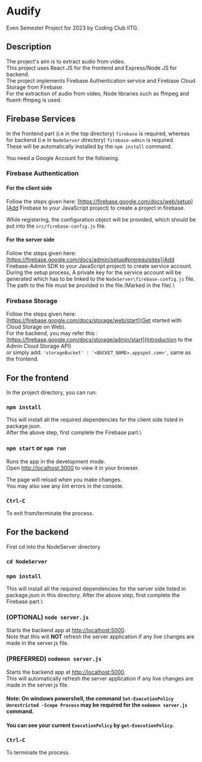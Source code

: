 # Audify

Even Semester Project for 2023 by Coding Club IITG.

## Description

The project's aim is to extract audio from video.\
This project uses React JS for the frontend and Express/Node JS for backend.\
The project implements Firebase Authentication service and Firebase Cloud Storage from Firebase.\
For the extraction of audio from video, Node libraries such as ffmpeg and fluent-ffmpeg is used.

## Firebase Services

In the frontend part (i.e in the top directory) `firebase` is required, whereas for backend (i.e in `NodeServer` directory) `firebase-admin` is required.\
These will be automatically installed by the `npm install` command.

You need a Google Account for the following.

### Firebase Authentication

#### For the client side 
Follow the steps given here: [https://firebase.google.com/docs/web/setup](Add Firebase to your JavaScript project) to create a project in firebase.

While registering, the configuration object will be provided, which should be put into the `src/firebase-config.js` file.

#### For the server side
Follow the steps given here: [https://firebase.google.com/docs/admin/setup#prerequisites](Add Firebase-Admin SDK to your JavaScript project) to create service account.\
During the setup process, A private key for the service account will be generated which has to be linked to the `NodeServer\firebase-config.js` file.\
The path to the file must be provided in the file.(Marked in the file).\ 

### Firebase Storage

Follow the steps given here: [https://firebase.google.com/docs/storage/web/start](Get started with Cloud Storage on Web).\
For the backend, you may refer this : [https://firebase.google.com/docs/storage/admin/start](Introduction to the Admin Cloud Storage API)\
or simply add: `'storageBucket' : '<BUCKET_NAME>.appspot.com>'`, same as the frontend.


## For the frontend

In the project directory, you can run:

### `npm install`

This will install all the required dependencies for the client side listed in package.json.\
After the above step, first complete the Firebase part.\

### `npm start` or `npm run`
Runs the app in the development mode.\
Open [http://localhost:3000](http://localhost:3000) to view it in your browser.

The page will reload when you make changes.\
You may also see any lint errors in the console.

### `Ctrl-C`
To exit from/terminate the process.

## For the backend

First cd into the NodeServer directory

### `cd NodeServer`

### `npm install` 
This will install all the required dependencies for the server side listed in package.json in this directory.
After the above step, first complete the Firebase part.\

### (OPTIONAL) `node server.js`
Starts the backend app at [http://localhost:5000](http://localhost:5000).\
Note that this will **NOT** refresh the server application if any live changes are made in the server.js file.

### (PREFERRED) `nodemon server.js`
Starts the backend app at [http://localhost:5000](http://localhost:5000).\
This will automatically refresh the server application if any live changes are made in the server.js file.

#### Note: On windows powershell, the command `Set-ExecutionPolicy Unrestricted -Scope Process` may be required for the `nodemon server.js` command.
#### You can see your current `ExecutionPolicy` by `get-ExecutionPolicy`.

### `Ctrl-C`
To terminate the process.

